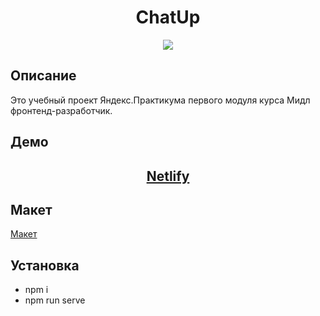 <h1 align="center">ChatUp</h1>
<p align="center"><img src="https://img.shields.io/badge/nodeJS->=v12.22.10-success.svg" /></p>

## Описание
Это учебный проект Яндекс.Практикума первого модуля курса Мидл фронтенд-разработчик.

## Демо
<h2 align="center"><a href="https://yandex-praktikum-middle-dev-chat.netlify.app">Netlify</a></h2>

## Макет
<a href="https://www.figma.com/file/24EUnEHGEDNLdOcxg7ULwV/Chat">Макет</a>

## Установка
- npm i
- npm run serve